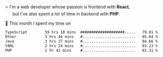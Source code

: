 ⭐ I'm a web developer whose passion is frontend with <b>React</b>,<br/>
&nbsp; &nbsp; &nbsp; but I've also spent a lot of time in backend with <b>PHP</b>.

📅 This month I spent my time on

<!--START_SECTION:waka-->

```txt
TypeScript        59 hrs 18 mins  ####################.....   79.81 %
Other             3 hrs 44 mins   #........................   05.04 %
Java              3 hrs 27 mins   #........................   04.66 %
YAML              2 hrs 24 mins   #........................   03.23 %
PHP               1 hr 42 mins    #........................   02.31 %
```

<!--END_SECTION:waka-->
